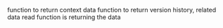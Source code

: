 <!-- https://claude.ai/chat/6c979d68-5371-438e-82b2-99a0a28cc9eb -->

function to return context data
function to return version history, related data
read function is returning the data
